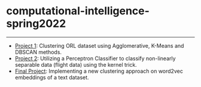 # computational-intelligence-spring2022
----


- [Project 1](Project1): Clustering ORL dataset using Agglomerative, K-Means and DBSCAN methods.
- [Project 2](Project2): Utilizing a Perceptron Classifier to classify non-linearly separable data (flight data) using the kernel trick.
- [Final Project](final_project): Implementing a new clustering approach on word2vec embeddings of a text dataset.




